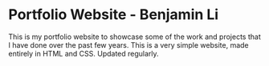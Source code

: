 # Portfolio Website - Benjamin Li

This is my portfolio website to showcase some of the work and projects that I have done over the past few years. This is a very simple website, made entirely in HTML and CSS. Updated regularly.